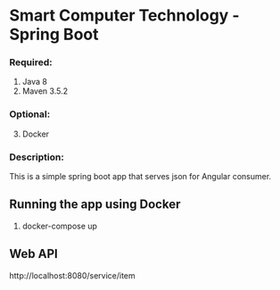 # Smart Computer Technology - Spring Boot

### Required:
1. Java  8
2. Maven 3.5.2
### Optional:
3. Docker
### Description:
This is a simple spring boot app that serves json for Angular consumer.

## Running the app using Docker
1. docker-compose up

## Web API 

http://localhost:8080/service/item
